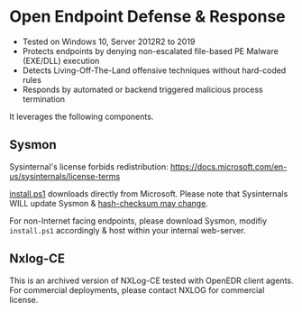 # Open Endpoint Defense & Response

* Tested on Windows 10, Server 2012R2 to 2019
* Protects endpoints by denying non-escalated file-based PE Malware (EXE/DLL) execution
* Detects Living-Off-The-Land offensive techniques without hard-coded rules
* Responds by automated or backend triggered malicious process termination 

It leverages the following components.

## Sysmon
Sysinternal's license forbids redistribution: 
https://docs.microsoft.com/en-us/sysinternals/license-terms

[install.ps1](https://github.com/jymcheong/openedrClient/blob/master/install.ps1#L38) downloads directly from Microsoft. Please note that Sysinternals WILL update Sysmon & [hash-checksum may change](https://github.com/jymcheong/openedrClient/blob/master/install.ps1#L100).

For non-Internet facing endpoints, please download Sysmon, modifiy `install.ps1` accordingly & host within your internal web-server.

## Nxlog-CE 
This is an archived version of NXLog-CE tested with OpenEDR client agents. For commercial deployments, please contact NXLOG for commercial license. 
